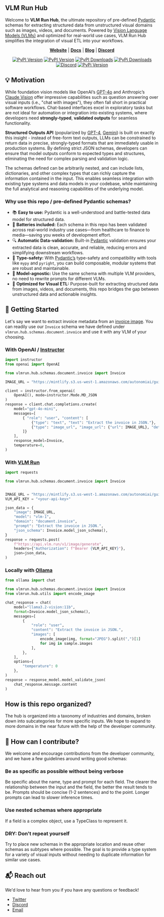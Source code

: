 ## VLM Run Hub

Welcome to **VLM Run Hub**, the ultimate repository of pre-defined [Pydantic](https://docs.pydantic.dev/latest/) schemas for extracting structured data from unstructured visual domains such as images, videos, and documents. Powered by [Vision Language Models (VLMs)](https://huggingface.co/blog/vlms) and optimized for real-world use cases, VLM Run Hub simplifies the integration of visual ETL into your workflows.


<p align="center">
<a href="https://vlm.run"><b>Website</b></a> | <a href="https://docs.vlm.run/"><b>Docs</b></a> | <a href="https://docs.vlm.run/blog"><b>Blog</b></a> | <a href="https://discord.gg/4jgyECY4rq"><b>Discord</b></a>
</p>
<p align="center">
<a href="https://pypi.org/project/vlmrun-hub/"><img alt="PyPI Version" src="https://badge.fury.io/py/vlmrun-hub.svg"></a>
<a href="https://pypi.org/project/vlmrun-hub/"><img alt="PyPI Version" src="https://img.shields.io/pypi/pyversions/vlmrun-hub"></a>
<a href="https://www.pepy.tech/projects/vlmrun-hub"><img alt="PyPI Downloads" src="https://img.shields.io/pypi/dm/vlmrun-hub"></a>
<a href="https://github.com/vlm-run/vlmrun-hub/blob/main/LICENSE"><img alt="PyPi Downloads" src="https://img.shields.io/github/license/vlm-run/hub.svg"></a>
<a href="https://discord.gg/4jgyECY4rq"><img alt="Discord" src="https://img.shields.io/badge/discord-chat-purple?color=%235765F2&label=discord&logo=discord"></a>
<a href="https://twitter.com/vlmrun"><img alt="PyPi Version" src="https://img.shields.io/twitter/follow/vlmrun.svg?style=social&logo=twitter"></a>
</p>

## 💡 Motivation

While foundation vision models like OpenAI’s [GPT-4o](https://openai.com/index/hello-gpt-4o/) and Anthropic’s [Claude Vision](https://www.anthropic.com/claude) offer impressive capabilities such as question answering over visual inputs (i.e., "chat with images"), they often fall short in practical software workflows. Chat-based interfaces excel in exploratory tasks but are not ideal for automation or integration into existing systems, where developers need **strongly-typed**, **validated outputs** for seamless functionality.

**Structured Outputs API** (popularized by [GPT-4](https://openai.com/index/introducing-structured-outputs-in-the-api/), [Gemini](https://ai.google.dev/gemini-api/docs/structured-output)) is built on exactly this insight - instead of free-form text outputs, LLMs can be constrained to return data in precise, strongly-typed formats that are immediately usable in production systems. By defining strict JSON schemas, developers can ensure that model outputs conform to expected types and structures, eliminating the need for complex parsing and validation logic.

The schemas defined can be arbitrarily nested, and can include lists, dictionaries, and other complex types that can richly capture the information contained in the input. This enables seamless integration with existing type systems and data models in your codebase, while maintaining the full analytical and reasoning capabilities of the underlying model.

### Why use this repo / pre-defined Pydantic schemas?

- 📚 **Easy to use:** Pydantic is a well-understood and battle-tested data model for structured data.
- 🔋 **Batteries included:**  Each schema in this repo has been validated across real-world industry use cases—from healthcare to finance to media—saving you weeks of development effort.
- 🔍 **Automatic Data-validation:** Built-in [Pydantic](https://docs.pydantic.dev/latest/) validation ensures your extracted data is clean, accurate, and reliable, reducing errors and simplifying downstream workflows.
- 🔌 **Type-safety:** With [Pydantic’s](https://docs.pydantic.dev/latest/) type-safety and compatibility with tools like `mypy` and `pyright`, you can build composable, modular systems that are robust and maintainable.
- 🧰 **Model-agnostic:** Use the same schema with multiple VLM providers, no need to rewrite prompts for different VLMs.
- 🚀 **Optimized for Visual ETL:** Purpose-built for extracting structured data from images, videos, and documents, this repo bridges the gap between unstructured data and actionable insights.


## 🚀 Getting Started

Let's say we want to extract invoice metadata from an [invoice image](https://mintlify.s3.us-west-1.amazonaws.com/autonomiai/guides/doc-ai/images/sample-invoice.jpg). You can readily use our `Invoice` schema we have defined under `vlmrun.hub.schemas.document.invoice` and use it with any VLM of your choosing.

### With OpenAI / [Instructor](https://github.com/jxnl/instructor)

```python
import instructor
from openai import OpenAI

from vlmrun.hub.schemas.document.invoice import Invoice

IMAGE_URL = "https://mintlify.s3.us-west-1.amazonaws.com/autonomiai/guides/doc-ai/images/sample-invoice.jpg"

client = instructor.from_openai(
    OpenAI(), mode=instructor.Mode.MD_JSON
)
response = client.chat.completions.create(
    model="gpt-4o-mini",
    messages=[
        { "role": "user", "content": [
            {"type": "text", "text": "Extract the invoice in JSON."},
            {"type": "image_url", "image_url": {"url": IMAGE_URL}, "detail": "auto"}
        ]}
    ],
    response_model=Invoice,
    temperature=0,
)
```

### With [VLM Run](https://vlm.run)

```python
import requests

from vlmrun.hub.schemas.document.invoice import Invoice


IMAGE_URL = "https://mintlify.s3.us-west-1.amazonaws.com/autonomiai/guides/doc-ai/images/sample-invoice.jpg"
VLM_API_KEY = "<your-api-key>"

json_data = {
    "image": IMAGE_URL,
    "model": "vlm-1",
    "domain": "document.invoice",
    "prompt": "Extract the invoice in JSON.",
    "json_schema": Invoice.model_json_schema(),
}
response = requests.post(
    f"https://api.vlm.run/v1/image/generate",
    headers={"Authorization": f"Bearer {VLM_API_KEY}"},
    json=json_data,
)
```

### Locally with [Ollama](https://ollama.com)

```python
from ollama import chat

from vlmrun.hub.schemas.document.invoice import Invoice
from vlmrun.hub.utils import encode_image

chat_response = chat(
    model="llama3.2-vision:11b",
    format=Invoice.model_json_schema(),
    messages=[
        {
            "role": "user",
            "content": "Extract the invoice in JSON.",
            "images": [
                encode_image(img, format="JPEG").split(",")[1]
                for img in sample.images
            ],
        },
    ],
    options={
        "temperature": 0
    },
)
response = response_model.model_validate_json(
    chat_response.message.content
)
```

## How is this repo organized?

The hub is organized into a taxonomy of industries and domains, broken down into subcategories for more specific inputs. We hope to expand
to more domains in the near future with the help of the developer community.

## 🤝 How can I contribute?

We welcome and encourage contributions from the developer community, and we have a few guidelines around writing good schemas:

### Be as specific as possible without being verbose

Be specific about the name, type and prompt for each field. The clearer the relationship between the input and the field, the
better the result tends to be. Prompts should be concise (1-2 sentences) and to the point. Longer prompts can lead to slower
inference times.

### Use nested schemas where appropriate

If a field is a complex object, use a TypeClass to represent it.

### DRY: Don't repeat yourself

Try to place new schemas in the appropriate location and reuse other schemas as subtypes where possible. The goal is to provide a type system
for a variety of visual inputs without needing to duplicate information for similar use cases.

## 📬 Reach out

We'd love to hear from you if you have any questions or feedback!

- [Twitter](https://x.com/vlmrun)
- [Discord](https://discord.gg/nz8QZwTH)
- [Email](mailto:hello@vlmrun.com)
